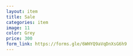 ```yaml
---
layout: item
title: Sale 
categories: item
image: 11
color: Grey
price: 300
form_link: https://forms.gle/6WHYQ9aVqDnXsG6h9
---
```

